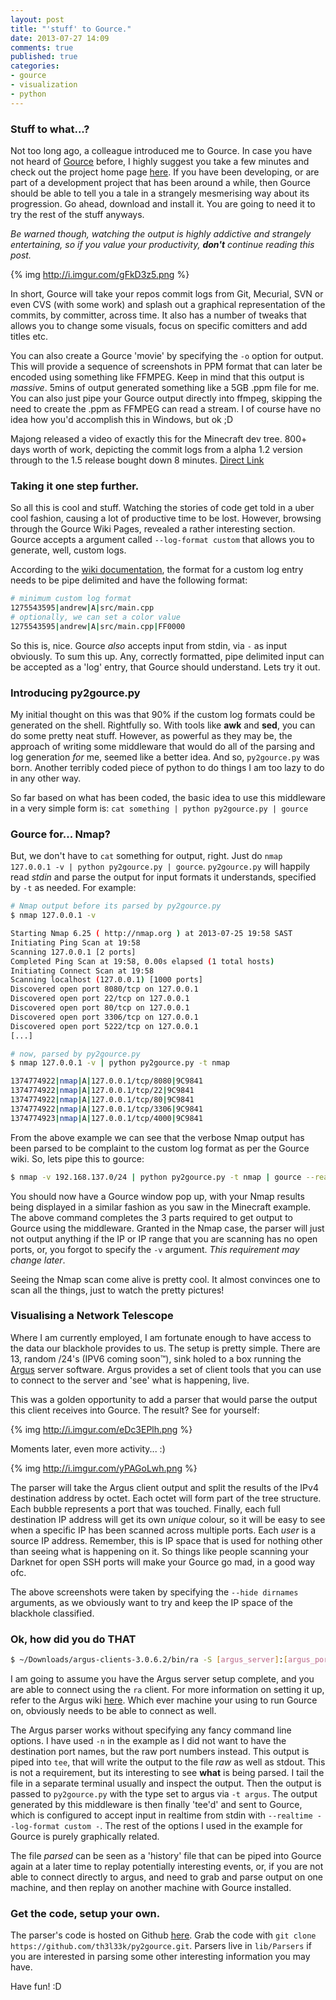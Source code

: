 ```yaml
---
layout: post
title: "'stuff' to Gource."
date: 2013-07-27 14:09
comments: true
published: true
categories:
- gource
- visualization
- python
---
```

### Stuff to what...?
Not too long ago, a colleague introduced me to Gource. In case you have not heard of [Gource](https://code.google.com/p/gource/) before, I highly suggest you take a few minutes and check out the project home page [here](https://code.google.com/p/gource/). If you have been developing, or are part of a development project that has been around a while, then Gource should be able to tell you a tale in a strangely mesmerising way about its progression. Go ahead, download and install it. You are going to need it to try the rest of the stuff anyways.

*Be warned though, watching the output is highly addictive and strangely entertaining, so if you value your productivity, **don't** continue reading this post.*

{% img http://i.imgur.com/gFkD3z5.png %}

<!--more-->

In short, Gource will take your repos commit logs from Git, Mecurial, SVN or even CVS (with some work) and splash out a graphical representation of the commits, by committer, across time. It also has a number of tweaks that allows you to change some visuals, focus on specific comitters and add titles etc.

You can also create a Gource 'movie' by specifying the `-o` option for output. This will provide a sequence of screenshots in PPM format that can later be encoded using something like FFMPEG. Keep in mind that this output is *massive*. 5mins of output generated something like a 5GB .ppm file for me. You can also just pipe your Gource output directly into ffmpeg, skipping the need to create the .ppm as FFMPEG can read a stream. I of course have no idea how you'd accomplish this in Windows, but ok ;D

Majong released a video of exactly this for the Minecraft dev tree. 800+ days worth of work, depicting the commit logs from a alpha 1.2 version through to the 1.5 release bought down 8 minutes. [Direct Link](http://www.youtube.com/watch?v=zRjTyRly5WA)

### Taking it one step further.
So all this is cool and stuff. Watching the stories of code get told in a uber cool fashion, causing a lot of productive time to be lost. However, browsing through the Gource Wiki Pages, revealed a rather interesting section. Gource accepts a argument called `--log-format custom` that allows you to generate, well, custom logs.

According to the [wiki documentation](https://code.google.com/p/gource/wiki/CustomLogFormat), the format for a custom log entry needs to be pipe delimited and have the following format:

```bash Gource sample custom log https://code.google.com/p/gource/wiki/CustomLogFormat
# minimum custom log format
1275543595|andrew|A|src/main.cpp
# optionally, we can set a color value
1275543595|andrew|A|src/main.cpp|FF0000
```

So this is, nice. Gource *also* accepts input from stdin, via `-` as input obviously. To sum this up. Any, correctly formatted, pipe delimited input can be accepted as a 'log' entry, that Gource should understand. Lets try it out.

### Introducing py2gource.py
My initial thought on this was that 90% if the custom log formats could be generated on the shell. Rightfully so. With tools like **awk** and **sed**, you can do some pretty neat stuff. However, as powerful as they may be, the approach of writing some middleware that would do all of the parsing and log generation *for* me, seemed like a better idea. And so, `py2gource.py` was born. Another terribly coded piece of python to do things I am too lazy to do in any other way.

So far based on what has been coded, the basic idea to use this middleware in a very simple form is: `cat something | python py2gource.py | gource`

### Gource for... Nmap?
But, we don't have to `cat` something for output, right. Just do `nmap 127.0.0.1 -v | python py2gource.py | gource`. `py2gource.py` will happily read *stdin* and parse the output for input formats it understands, specified by `-t` as needed. For example:

```bash Parsed Nmap Output
# Nmap output before its parsed by py2gource.py
$ nmap 127.0.0.1 -v

Starting Nmap 6.25 ( http://nmap.org ) at 2013-07-25 19:58 SAST
Initiating Ping Scan at 19:58
Scanning 127.0.0.1 [2 ports]
Completed Ping Scan at 19:58, 0.00s elapsed (1 total hosts)
Initiating Connect Scan at 19:58
Scanning localhost (127.0.0.1) [1000 ports]
Discovered open port 8080/tcp on 127.0.0.1
Discovered open port 22/tcp on 127.0.0.1
Discovered open port 80/tcp on 127.0.0.1
Discovered open port 3306/tcp on 127.0.0.1
Discovered open port 5222/tcp on 127.0.0.1
[...]

# now, parsed by py2gource.py
$ nmap 127.0.0.1 -v | python py2gource.py -t nmap

1374774922|nmap|A|127.0.0.1/tcp/8080|9C9841
1374774922|nmap|A|127.0.0.1/tcp/22|9C9841
1374774922|nmap|A|127.0.0.1/tcp/80|9C9841
1374774922|nmap|A|127.0.0.1/tcp/3306|9C9841
1374774923|nmap|A|127.0.0.1/tcp/4000|9C9841
```

From the above example we can see that the verbose Nmap output has been parsed to be complaint to the custom log format as per the Gource wiki. So, lets pipe this to gource:

```bash Nmap to gource
$ nmap -v 192.168.137.0/24 | python py2gource.py -t nmap | gource --realtime --log-format custom - -1440x900 --bloom-intensity 0.3 -e 0.2 -i 120 --title "Nmap of 192.168.137.0/24"
```

You should now have a Gource window pop up, with your Nmap results being displayed in a similar fashion as you saw in the Minecraft example. The above command completes the 3 parts required to get output to Gource using the middleware. Granted in the Nmap case, the parser will just not output anything if the IP or IP range that you are scanning has no open ports, or, you forgot to specify the `-v` argument. *This requirement may change later*. 

Seeing the Nmap scan come alive is pretty cool. It almost convinces one to scan all the things, just to watch the pretty pictures!

### Visualising a Network Telescope
Where I am currently employed, I am fortunate enough to have access to the data our blackhole provides to us. The setup is pretty simple. There are 13, random /24's (IPV6 coming soon™), sink holed to a box running the [Argus](http://qosient.com/argus/) server software. Argus provides a set of client tools that you can use to connect to the server and 'see' what is happening, live.

This was a golden opportunity to add a parser that would parse the output this client receives into Gource. The result? See for yourself:

{% img http://i.imgur.com/eDc3EPlh.png %}

Moments later, even more activity... :)

{% img http://i.imgur.com/yPAGoLwh.png %}

The parser will take the Argus client output and split the results of the IPv4 destination address by octet. Each octet will form part of the tree structure. Each bubble represents a port that was touched. Finally, each full destination IP address will get its own *unique* colour, so it will be easy to see when a specific IP has been scanned across multiple ports. Each *user* is a source IP address. Remember, this is IP space that is used for nothing other than seeing what is happening on it. So things like people scanning your Darknet for open SSH ports will make your Gource go mad, in a good way ofc.

The above screenshots were taken by specifying the `--hide dirnames` arguments, as we obviously want to try and keep the IP space of the blackhole classified.

### Ok, how did you do THAT
```bash Visualising the Argus Darknet with Gource
$ ~/Downloads/argus-clients-3.0.6.2/bin/ra -S [argus_server]:[argus_port] -n | tee raw | python py2gource.py -t argus | tee parsed | gource --realtime --log-format custom - -1440x900 --bloom-intensity 0.3 --title "Live Darknet Port Activity" -i 30 -f
```

I am going to assume you have the Argus server setup complete, and you are able to connect using the `ra` client. For more information on setting it up, refer to the Argus wiki [here](http://nsmwiki.org/index.php?title=Argus). Which ever machine your using to run Gource on, obviously needs to be able to connect as well.

The Argus parser works without specifying any fancy command line options. I have used `-n` in the example as I did not want to have the destination port names, but the raw port numbers instead. This output is piped into `tee`, that will write the output to the file *raw* as well as stdout. This is not a requirement, but its interesting to see **what** is being parsed. I tail the file in a separate terminal usually and inspect the output. Then the output is passed to `py2gource.py` with the type set to argus via `-t argus`. The output generated by this middleware is then finally 'tee'd' and sent to Gource, which is configured to accept input in realtime from stdin with `--realtime --log-format custom -`. The rest of the options I used in the example for Gource is purely graphically related.

The file *parsed* can be seen as a 'history' file that can be piped into Gource again at a later time to replay potentially interesting events, or, if you are not able to connect directly to argus, and need to grab and parse output on one machine, and then replay on another machine with Gource installed.

### Get the code, setup your own.
The parser's code is hosted on Github [here](https://github.com/th3l33k/py2gource). Grab the code with `git clone https://github.com/th3l33k/py2gource.git`. Parsers live in `lib/Parsers` if you are interested in parsing some other interesting information you may have.

Have fun! :D
